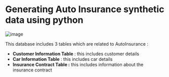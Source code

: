 # Generating Auto Insurance synthetic data using python
![image](https://github.com/stardustyangel/Generating-synthetic-data-using-python/assets/89689459/9ef8d4a5-557e-4843-8716-a884b482cfcf)

This database includes 3 tables which are related to AutoInsurance :
- **Customer Information Table** : this includes customer details
- **Car Information Table** : this includes car details
- **Insurance Contract Table :** this includes information about the insurance contract
